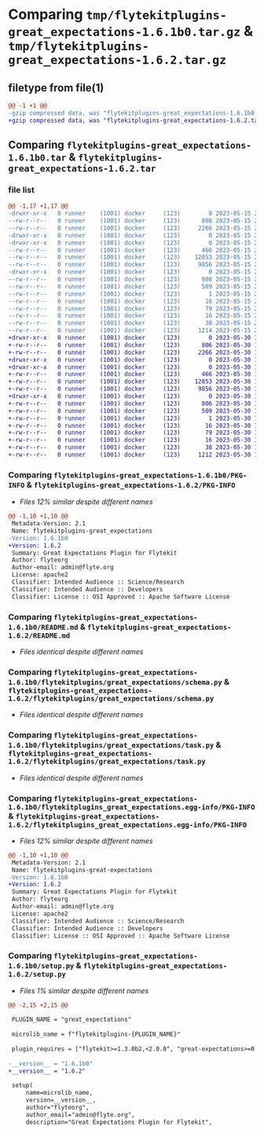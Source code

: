 # Comparing `tmp/flytekitplugins-great_expectations-1.6.1b0.tar.gz` & `tmp/flytekitplugins-great_expectations-1.6.2.tar.gz`

## filetype from file(1)

```diff
@@ -1 +1 @@
-gzip compressed data, was "flytekitplugins-great_expectations-1.6.1b0.tar", last modified: Mon May 15 22:07:04 2023, max compression
+gzip compressed data, was "flytekitplugins-great_expectations-1.6.2.tar", last modified: Tue May 30 15:24:16 2023, max compression
```

## Comparing `flytekitplugins-great_expectations-1.6.1b0.tar` & `flytekitplugins-great_expectations-1.6.2.tar`

### file list

```diff
@@ -1,17 +1,17 @@
-drwxr-xr-x   0 runner    (1001) docker     (123)        0 2023-05-15 22:07:04.851819 flytekitplugins-great_expectations-1.6.1b0/
--rw-r--r--   0 runner    (1001) docker     (123)      808 2023-05-15 22:07:04.851819 flytekitplugins-great_expectations-1.6.1b0/PKG-INFO
--rw-r--r--   0 runner    (1001) docker     (123)     2266 2023-05-15 22:06:44.000000 flytekitplugins-great_expectations-1.6.1b0/README.md
-drwxr-xr-x   0 runner    (1001) docker     (123)        0 2023-05-15 22:07:04.851819 flytekitplugins-great_expectations-1.6.1b0/flytekitplugins/
-drwxr-xr-x   0 runner    (1001) docker     (123)        0 2023-05-15 22:07:04.851819 flytekitplugins-great_expectations-1.6.1b0/flytekitplugins/great_expectations/
--rw-r--r--   0 runner    (1001) docker     (123)      466 2023-05-15 22:06:44.000000 flytekitplugins-great_expectations-1.6.1b0/flytekitplugins/great_expectations/__init__.py
--rw-r--r--   0 runner    (1001) docker     (123)    12853 2023-05-15 22:06:44.000000 flytekitplugins-great_expectations-1.6.1b0/flytekitplugins/great_expectations/schema.py
--rw-r--r--   0 runner    (1001) docker     (123)     9856 2023-05-15 22:06:44.000000 flytekitplugins-great_expectations-1.6.1b0/flytekitplugins/great_expectations/task.py
-drwxr-xr-x   0 runner    (1001) docker     (123)        0 2023-05-15 22:07:04.851819 flytekitplugins-great_expectations-1.6.1b0/flytekitplugins_great_expectations.egg-info/
--rw-r--r--   0 runner    (1001) docker     (123)      808 2023-05-15 22:07:04.000000 flytekitplugins-great_expectations-1.6.1b0/flytekitplugins_great_expectations.egg-info/PKG-INFO
--rw-r--r--   0 runner    (1001) docker     (123)      509 2023-05-15 22:07:04.000000 flytekitplugins-great_expectations-1.6.1b0/flytekitplugins_great_expectations.egg-info/SOURCES.txt
--rw-r--r--   0 runner    (1001) docker     (123)        1 2023-05-15 22:07:04.000000 flytekitplugins-great_expectations-1.6.1b0/flytekitplugins_great_expectations.egg-info/dependency_links.txt
--rw-r--r--   0 runner    (1001) docker     (123)       16 2023-05-15 22:07:04.000000 flytekitplugins-great_expectations-1.6.1b0/flytekitplugins_great_expectations.egg-info/namespace_packages.txt
--rw-r--r--   0 runner    (1001) docker     (123)       79 2023-05-15 22:07:04.000000 flytekitplugins-great_expectations-1.6.1b0/flytekitplugins_great_expectations.egg-info/requires.txt
--rw-r--r--   0 runner    (1001) docker     (123)       16 2023-05-15 22:07:04.000000 flytekitplugins-great_expectations-1.6.1b0/flytekitplugins_great_expectations.egg-info/top_level.txt
--rw-r--r--   0 runner    (1001) docker     (123)       38 2023-05-15 22:07:04.851819 flytekitplugins-great_expectations-1.6.1b0/setup.cfg
--rw-r--r--   0 runner    (1001) docker     (123)     1214 2023-05-15 22:07:00.000000 flytekitplugins-great_expectations-1.6.1b0/setup.py
+drwxr-xr-x   0 runner    (1001) docker     (123)        0 2023-05-30 15:24:16.381488 flytekitplugins-great_expectations-1.6.2/
+-rw-r--r--   0 runner    (1001) docker     (123)      806 2023-05-30 15:24:16.381488 flytekitplugins-great_expectations-1.6.2/PKG-INFO
+-rw-r--r--   0 runner    (1001) docker     (123)     2266 2023-05-30 15:23:56.000000 flytekitplugins-great_expectations-1.6.2/README.md
+drwxr-xr-x   0 runner    (1001) docker     (123)        0 2023-05-30 15:24:16.377488 flytekitplugins-great_expectations-1.6.2/flytekitplugins/
+drwxr-xr-x   0 runner    (1001) docker     (123)        0 2023-05-30 15:24:16.381488 flytekitplugins-great_expectations-1.6.2/flytekitplugins/great_expectations/
+-rw-r--r--   0 runner    (1001) docker     (123)      466 2023-05-30 15:23:56.000000 flytekitplugins-great_expectations-1.6.2/flytekitplugins/great_expectations/__init__.py
+-rw-r--r--   0 runner    (1001) docker     (123)    12853 2023-05-30 15:23:56.000000 flytekitplugins-great_expectations-1.6.2/flytekitplugins/great_expectations/schema.py
+-rw-r--r--   0 runner    (1001) docker     (123)     9856 2023-05-30 15:23:56.000000 flytekitplugins-great_expectations-1.6.2/flytekitplugins/great_expectations/task.py
+drwxr-xr-x   0 runner    (1001) docker     (123)        0 2023-05-30 15:24:16.381488 flytekitplugins-great_expectations-1.6.2/flytekitplugins_great_expectations.egg-info/
+-rw-r--r--   0 runner    (1001) docker     (123)      806 2023-05-30 15:24:16.000000 flytekitplugins-great_expectations-1.6.2/flytekitplugins_great_expectations.egg-info/PKG-INFO
+-rw-r--r--   0 runner    (1001) docker     (123)      509 2023-05-30 15:24:16.000000 flytekitplugins-great_expectations-1.6.2/flytekitplugins_great_expectations.egg-info/SOURCES.txt
+-rw-r--r--   0 runner    (1001) docker     (123)        1 2023-05-30 15:24:16.000000 flytekitplugins-great_expectations-1.6.2/flytekitplugins_great_expectations.egg-info/dependency_links.txt
+-rw-r--r--   0 runner    (1001) docker     (123)       16 2023-05-30 15:24:16.000000 flytekitplugins-great_expectations-1.6.2/flytekitplugins_great_expectations.egg-info/namespace_packages.txt
+-rw-r--r--   0 runner    (1001) docker     (123)       79 2023-05-30 15:24:16.000000 flytekitplugins-great_expectations-1.6.2/flytekitplugins_great_expectations.egg-info/requires.txt
+-rw-r--r--   0 runner    (1001) docker     (123)       16 2023-05-30 15:24:16.000000 flytekitplugins-great_expectations-1.6.2/flytekitplugins_great_expectations.egg-info/top_level.txt
+-rw-r--r--   0 runner    (1001) docker     (123)       38 2023-05-30 15:24:16.381488 flytekitplugins-great_expectations-1.6.2/setup.cfg
+-rw-r--r--   0 runner    (1001) docker     (123)     1212 2023-05-30 15:24:12.000000 flytekitplugins-great_expectations-1.6.2/setup.py
```

### Comparing `flytekitplugins-great_expectations-1.6.1b0/PKG-INFO` & `flytekitplugins-great_expectations-1.6.2/PKG-INFO`

 * *Files 12% similar despite different names*

```diff
@@ -1,10 +1,10 @@
 Metadata-Version: 2.1
 Name: flytekitplugins-great_expectations
-Version: 1.6.1b0
+Version: 1.6.2
 Summary: Great Expectations Plugin for Flytekit
 Author: flyteorg
 Author-email: admin@flyte.org
 License: apache2
 Classifier: Intended Audience :: Science/Research
 Classifier: Intended Audience :: Developers
 Classifier: License :: OSI Approved :: Apache Software License
```

### Comparing `flytekitplugins-great_expectations-1.6.1b0/README.md` & `flytekitplugins-great_expectations-1.6.2/README.md`

 * *Files identical despite different names*

### Comparing `flytekitplugins-great_expectations-1.6.1b0/flytekitplugins/great_expectations/schema.py` & `flytekitplugins-great_expectations-1.6.2/flytekitplugins/great_expectations/schema.py`

 * *Files identical despite different names*

### Comparing `flytekitplugins-great_expectations-1.6.1b0/flytekitplugins/great_expectations/task.py` & `flytekitplugins-great_expectations-1.6.2/flytekitplugins/great_expectations/task.py`

 * *Files identical despite different names*

### Comparing `flytekitplugins-great_expectations-1.6.1b0/flytekitplugins_great_expectations.egg-info/PKG-INFO` & `flytekitplugins-great_expectations-1.6.2/flytekitplugins_great_expectations.egg-info/PKG-INFO`

 * *Files 12% similar despite different names*

```diff
@@ -1,10 +1,10 @@
 Metadata-Version: 2.1
 Name: flytekitplugins-great-expectations
-Version: 1.6.1b0
+Version: 1.6.2
 Summary: Great Expectations Plugin for Flytekit
 Author: flyteorg
 Author-email: admin@flyte.org
 License: apache2
 Classifier: Intended Audience :: Science/Research
 Classifier: Intended Audience :: Developers
 Classifier: License :: OSI Approved :: Apache Software License
```

### Comparing `flytekitplugins-great_expectations-1.6.1b0/setup.py` & `flytekitplugins-great_expectations-1.6.2/setup.py`

 * *Files 1% similar despite different names*

```diff
@@ -2,15 +2,15 @@
 
 PLUGIN_NAME = "great_expectations"
 
 microlib_name = f"flytekitplugins-{PLUGIN_NAME}"
 
 plugin_requires = ["flytekit>=1.3.0b2,<2.0.0", "great-expectations>=0.13.30", "sqlalchemy>=1.4.23,<2.0.0"]
 
-__version__ = "1.6.1b0"
+__version__ = "1.6.2"
 
 setup(
     name=microlib_name,
     version=__version__,
     author="flyteorg",
     author_email="admin@flyte.org",
     description="Great Expectations Plugin for Flytekit",
```

